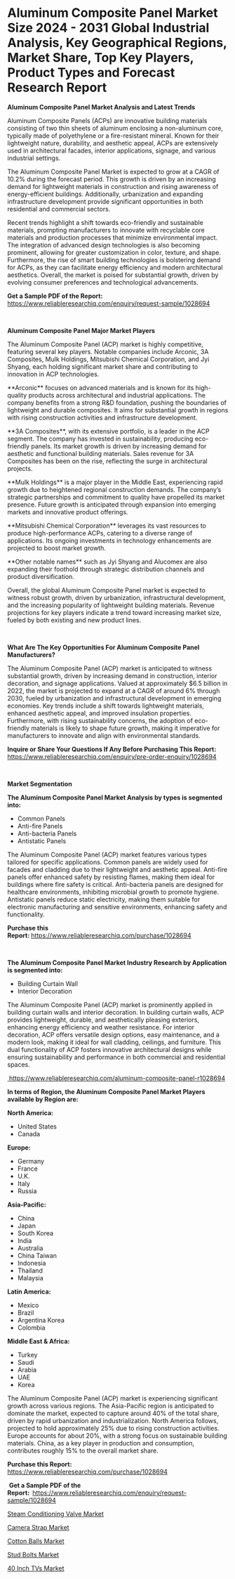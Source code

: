 <p><h1>Aluminum Composite Panel Market Size 2024 - 2031 Global Industrial Analysis, Key Geographical Regions, Market Share, Top Key Players, Product Types and Forecast Research Report</h1></p><p><strong>Aluminum Composite Panel Market Analysis and Latest Trends</strong></p>
<p><p>Aluminum Composite Panels (ACPs) are innovative building materials consisting of two thin sheets of aluminum enclosing a non-aluminum core, typically made of polyethylene or a fire-resistant mineral. Known for their lightweight nature, durability, and aesthetic appeal, ACPs are extensively used in architectural facades, interior applications, signage, and various industrial settings.</p><p>The Aluminum Composite Panel Market is expected to grow at a CAGR of 10.2% during the forecast period. This growth is driven by an increasing demand for lightweight materials in construction and rising awareness of energy-efficient buildings. Additionally, urbanization and expanding infrastructure development provide significant opportunities in both residential and commercial sectors. </p><p>Recent trends highlight a shift towards eco-friendly and sustainable materials, prompting manufacturers to innovate with recyclable core materials and production processes that minimize environmental impact. The integration of advanced design technologies is also becoming prominent, allowing for greater customization in color, texture, and shape. Furthermore, the rise of smart building technologies is bolstering demand for ACPs, as they can facilitate energy efficiency and modern architectural aesthetics. Overall, the market is poised for substantial growth, driven by evolving consumer preferences and technological advancements.</p></p>
<p><strong>Get a Sample PDF of the Report:&nbsp;</strong> <a href="https://www.reliableresearchiq.com/enquiry/request-sample/1028694">https://www.reliableresearchiq.com/enquiry/request-sample/1028694</a></p>
<p>&nbsp;</p>
<p><strong>Aluminum Composite Panel Major Market Players</strong></p>
<p><p>The Aluminum Composite Panel (ACP) market is highly competitive, featuring several key players. Notable companies include Arconic, 3A Composites, Mulk Holdings, Mitsubishi Chemical Corporation, and Jyi Shyang, each holding significant market share and contributing to innovation in ACP technologies.</p><p>**Arconic** focuses on advanced materials and is known for its high-quality products across architectural and industrial applications. The company benefits from a strong R&D foundation, pushing the boundaries of lightweight and durable composites. It aims for substantial growth in regions with rising construction activities and infrastructure development.</p><p>**3A Composites**, with its extensive portfolio, is a leader in the ACP segment. The company has invested in sustainability, producing eco-friendly panels. Its market growth is driven by increasing demand for aesthetic and functional building materials. Sales revenue for 3A Composites has been on the rise, reflecting the surge in architectural projects.</p><p>**Mulk Holdings** is a major player in the Middle East, experiencing rapid growth due to heightened regional construction demands. The company’s strategic partnerships and commitment to quality have propelled its market presence. Future growth is anticipated through expansion into emerging markets and innovative product offerings.</p><p>**Mitsubishi Chemical Corporation** leverages its vast resources to produce high-performance ACPs, catering to a diverse range of applications. Its ongoing investments in technology enhancements are projected to boost market growth.</p><p>**Other notable names** such as Jyi Shyang and Alucomex are also expanding their foothold through strategic distribution channels and product diversification.</p><p>Overall, the global Aluminum Composite Panel market is expected to witness robust growth, driven by urbanization, infrastructural development, and the increasing popularity of lightweight building materials. Revenue projections for key players indicate a trend toward increasing market size, fueled by both existing and new product lines.</p></p>
<p>&nbsp;</p>
<p><strong>What Are The Key Opportunities For Aluminum Composite Panel Manufacturers?</strong></p>
<p><p>The Aluminum Composite Panel (ACP) market is anticipated to witness substantial growth, driven by increasing demand in construction, interior decoration, and signage applications. Valued at approximately $6.5 billion in 2022, the market is projected to expand at a CAGR of around 6% through 2030, fueled by urbanization and infrastructural development in emerging economies. Key trends include a shift towards lightweight materials, enhanced aesthetic appeal, and improved insulation properties. Furthermore, with rising sustainability concerns, the adoption of eco-friendly materials is likely to shape future growth, making it imperative for manufacturers to innovate and align with environmental standards.</p></p>
<p><strong>Inquire or Share Your Questions If Any Before Purchasing This Report:</strong> <a href="https://www.reliableresearchiq.com/enquiry/pre-order-enquiry/1028694">https://www.reliableresearchiq.com/enquiry/pre-order-enquiry/1028694</a></p>
<p>&nbsp;</p>
<p><strong>Market Segmentation</strong></p>
<p><strong>The Aluminum Composite Panel Market Analysis by types is segmented into:</strong></p>
<p><ul><li>Common Panels</li><li>Anti-fire Panels</li><li>Anti-bacteria Panels</li><li>Antistatic Panels</li></ul></p>
<p><p>The Aluminum Composite Panel (ACP) market features various types tailored for specific applications. Common panels are widely used for facades and cladding due to their lightweight and aesthetic appeal. Anti-fire panels offer enhanced safety by resisting flames, making them ideal for buildings where fire safety is critical. Anti-bacteria panels are designed for healthcare environments, inhibiting microbial growth to promote hygiene. Antistatic panels reduce static electricity, making them suitable for electronic manufacturing and sensitive environments, enhancing safety and functionality.</p></p>
<p><strong>Purchase this Report:&nbsp;</strong><a href="https://www.reliableresearchiq.com/purchase/1028694">https://www.reliableresearchiq.com/purchase/1028694</a></p>
<p>&nbsp;</p>
<p><strong>The Aluminum Composite Panel Market Industry Research by Application is segmented into:</strong></p>
<p><ul><li>Building Curtain Wall</li><li>Interior Decoration</li></ul></p>
<p><p>The Aluminum Composite Panel (ACP) market is prominently applied in building curtain walls and interior decoration. In building curtain walls, ACP provides lightweight, durable, and aesthetically pleasing exteriors, enhancing energy efficiency and weather resistance. For interior decoration, ACP offers versatile design options, easy maintenance, and a modern look, making it ideal for wall cladding, ceilings, and furniture. This dual functionality of ACP fosters innovative architectural designs while ensuring sustainability and performance in both commercial and residential spaces.</p></p>
<p><a href="https://www.reliableresearchiq.com/aluminum-composite-panel-r1028694">&nbsp;https://www.reliableresearchiq.com/aluminum-composite-panel-r1028694</a></p>
<p><strong>In terms of Region, the Aluminum Composite Panel Market Players available by Region are:</strong></p>
<p>
    <p> <strong> North America: </strong>
        <ul>
            <li>United States</li>
            <li>Canada</li>
        </ul>
        </p> 
    <p> <strong> Europe: </strong>
        <ul>
            <li>Germany</li>
            <li>France</li>
            <li>U.K.</li>
            <li>Italy</li>
            <li>Russia</li>
        </ul>
        </p> 
    <p> <strong> Asia-Pacific: </strong>
        <ul>
            <li>China</li>
            <li>Japan</li>
            <li>South Korea</li>
            <li>India</li>
            <li>Australia</li>
            <li>China Taiwan</li>
            <li>Indonesia</li>
            <li>Thailand</li>
            <li>Malaysia</li>
        </ul>
        </p> 
    <p> <strong> Latin America: </strong>
        <ul>
            <li>Mexico</li>
            <li>Brazil</li>
            <li>Argentina Korea</li>
            <li>Colombia</li>
        </ul>
        </p> 
    <p> <strong> Middle East & Africa: </strong>
        <ul>
            <li>Turkey</li>
            <li>Saudi</li>
            <li>Arabia</li>
            <li>UAE</li>
            <li>Korea</li>
        </ul>
    </p>
    </p>
<p><p>The Aluminum Composite Panel (ACP) market is experiencing significant growth across various regions. The Asia-Pacific region is anticipated to dominate the market, expected to capture around 40% of the total share, driven by rapid urbanization and industrialization. North America follows, projected to hold approximately 25% due to rising construction activities. Europe accounts for about 20%, with a strong focus on sustainable building materials. China, as a key player in production and consumption, contributes roughly 15% to the overall market share.</p></p>
<p><strong>Purchase this Report: </strong><a href="https://www.reliableresearchiq.com/purchase/1028694">https://www.reliableresearchiq.com/purchase/1028694</a></p>
<p>&nbsp;<strong>Get a Sample PDF of the Report:&nbsp;&nbsp;</strong><a href="https://www.reliableresearchiq.com/enquiry/request-sample/1028694">https://www.reliableresearchiq.com/enquiry/request-sample/1028694</a></p>
<p><strong></strong></p>
<p><p><a href="https://www.linkedin.com/pulse/global-steam-conditioning-valve-market-status-2024-2031-xchxe?trackingId=kAcrY3OGRHWWYyhtlprQ3w%3D%3D">Steam Conditioning Valve Market</a></p><p><a href="https://www.linkedin.com/pulse/camera-strap-market-revolution-2024-2031-trends-shaping-txrwf?trackingId=XXq0z%2BV%2BS0uMGtU%2FgwGzLg%3D%3D">Camera Strap Market</a></p><p><a href="https://www.linkedin.com/pulse/cotton-balls-market-global-share-ranking-overall-sales-bn5sf?trackingId=SuKueMukQsS4Y0qJx0DhyA%3D%3D">Cotton Balls Market</a></p><p><a href="https://www.linkedin.com/pulse/booming-stud-bolts-market-sector-analysis-growth-projections-owtce?trackingId=xdPL%2B28ERSmt8R1aeXxh9Q%3D%3D">Stud Bolts Market</a></p><p><a href="https://www.linkedin.com/pulse/40-inch-tvs-market-outlook-complete-industry-analysis-2024-m4sfe?trackingId=YeaGTbhjSOOzeD9LA%2FBMUw%3D%3D">40 Inch TVs Market</a></p></p>